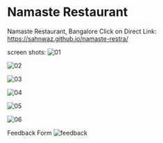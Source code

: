 # Namaste Restaurant
Namaste Restaurant, Bangalore
Click on Direct Link: https://sahnwaz.github.io/namaste-restra/
                                                                                  
screen shots:
![01](https://user-images.githubusercontent.com/121311020/235656309-d0dc764e-47e6-4545-9732-fdf5bdb50c07.png)

![02](https://user-images.githubusercontent.com/121311020/235656393-0a399920-056a-47b6-933a-b4440660d6c1.png)

![03](https://user-images.githubusercontent.com/121311020/235656419-846d58d1-50da-45b2-bcd0-61dee75998e0.png)

![04](https://user-images.githubusercontent.com/121311020/235656431-fbcb9762-a865-4705-9d99-915ca5068bb0.png)

![05](https://user-images.githubusercontent.com/121311020/235656445-ed3391b2-675b-46f8-a3ad-46a96926f390.png)

![06](https://user-images.githubusercontent.com/121311020/235656472-ad065998-ef26-4277-81cc-2d967d9aabb9.png)

Feedback Form
![feedback](https://user-images.githubusercontent.com/121311020/235657293-61da4477-27e7-4b73-9944-d66001029c04.png)


